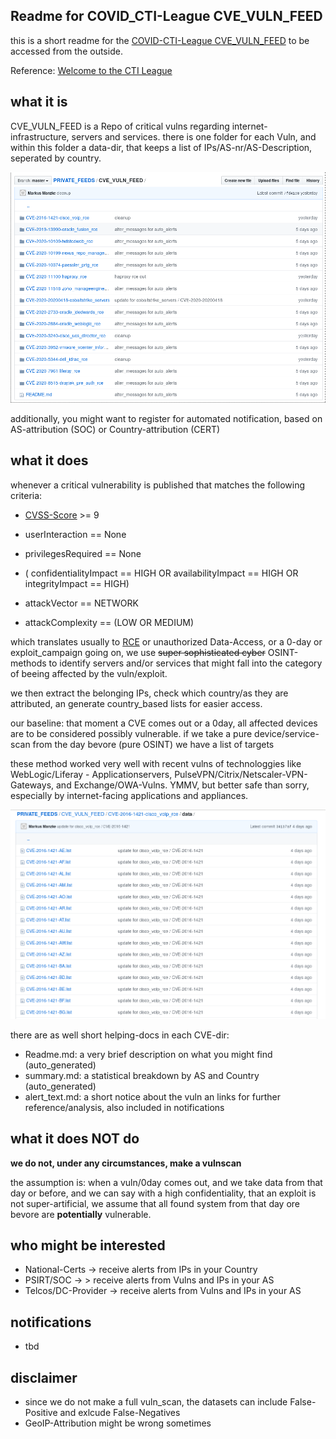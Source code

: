 

## Readme for COVID_CTI-League CVE_VULN_FEED

this is a short readme for the [COVID-CTI-League CVE_VULN_FEED](https://github.com/COVID-19-CTI-LEAGUE/PRIVATE_FEEDS/tree/master/CVE_VULN_FEED)
to be accessed from the outside.

Reference: [Welcome to the CTI League](https://cti-league.com/)


## what it is

CVE_VULN_FEED is a Repo of critical vulns regarding internet-infrastructure,
servers and services. there is one folder for each Vuln, and within this folder a 
data-dir, that keeps a list of IPs/AS-nr/AS-Description, seperated by country.

![cve-feed.png](cve-feed.png)


additionally, you might want to register for automated notification,
based on AS-attribution (SOC) or Country-attribution (CERT)


## what it does



whenever a critical vulnerability is published that matches the following
criteria:

- [CVSS-Score](https://nvd.nist.gov/vuln-metrics/cvss) >= 9

- userInteraction == None
- privilegesRequired == None
- ( confidentialityImpact == HIGH  OR availabilityImpact == HIGH OR integrityImpact == HIGH)
- attackVector == NETWORK 
- attackComplexity == (LOW OR MEDIUM)

which translates usually to [RCE](https://searchwindowsserver.techtarget.com/definition/remote-code-execution-RCE)
or unauthorized Data-Access, or a 0-day or exploit_campaign going on, 
we use <strike>super sophisticated cyber</strike> OSINT-methods to identify
servers and/or services that might fall into the category of beeing affected by the vuln/exploit.

we then extract the belonging IPs, check which country/as they are attributed, an generate country_based lists
for easier access.

our baseline: that moment a CVE comes out or a 0day,
all affected devices are to be considered possibly
vulnerable. if we take a pure device/service-scan
from the day bevore (pure OSINT) we have a
list of targets

these method worked very well with recent vulns of
technologgies like WebLogic/Liferay - Applicationservers,
PulseVPN/Citrix/Netscaler-VPN-Gateways, and Exchange/OWA-Vulns.
YMMV, but better safe than sorry, especially by internet-facing
applications and appliances.


![data-details.png](data-details.png)


there are as well short helping-docs in each CVE-dir:

- Readme.md: a very brief description on what you might find (auto_generated)
- summary.md: a statistical breakdown by AS and Country (auto_generated)
- alert_text.md: a short notice about the vuln an links for further reference/analysis, also included in notifications 



## what it does NOT do


**we do not, under any circumstances, make a vulnscan**

the assumption is: when a vuln/0day comes out, and we take data from that day or before, and we can
say with a high confidentiality, that an exploit is not super-artificial, we assume
that all found system from that day ore bevore are **potentially**
vulnerable.



## who might be interested

- National-Certs -> receive alerts from IPs in your Country
- PSIRT/SOC -> > receive alerts from Vulns and IPs in your AS
- Telcos/DC-Provider -> receive alerts from Vulns and IPs in your AS


## notifications 

- tbd

## disclaimer

- since we do not make a full vuln_scan, the datasets can include False-Positive and exlcude False-Negatives
- GeoIP-Attribution might be wrong sometimes






